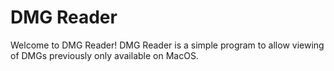 # DMG Reader
 Welcome to DMG Reader! DMG Reader is a simple program to allow viewing of DMGs previously only available on MacOS.
